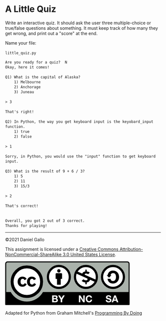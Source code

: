 # A Little Quiz

Write an interactive quiz. It should ask the user three multiple-choice or true/false questions about something. It must keep track of how many they get wrong, and print out a "score" at the end.

Name your file:

`little_quiz.py`

```
Are you ready for a quiz?  N
Okay, here it comes!

Q1) What is the capital of Alaska?
	1) Melbourne
	2) Anchorage
	3) Juneau

> 3

That's right!

Q2) In Python, the way you get keyboard input is the keyobard_input function.
	1) true
	2) false

> 1

Sorry, in Python, you would use the "input" function to get keyboard input.

Q3) What is the result of 9 + 6 / 3?
	1) 5
	2) 11
	3) 15/3

> 2

That's correct!


Overall, you got 2 out of 3 correct.
Thanks for playing!
```

---

©2021 Daniel Gallo

This assignment is licensed under a
[Creative Commons Attribution-NonCommercial-ShareAlike 3.0 United States License](https://creativecommons.org/licenses/by-nc-sa/3.0/us/deed.en_US).  

![Creative Commons License](images/by-nc-sa.png)

Adapted for Python from Graham Mitchell's [Programming By Doing](https://programmingbydoing.com/)